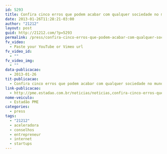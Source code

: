 ```yaml
---
id: 5293
title: Confira cinco erros que podem acabar com qualquer sociedade no mundo dos negócios
date: 2013-01-26T11:28:21-03:00
author: "21212"
layout: post
guid: http://21212.com/?p=5293
permalink: /press/confira-cinco-erros-que-podem-acabar-com-qualquer-sociedade-no-mundo-dos-negocios/
fv_video:
  - Paste your YouTube or Vimeo url
fv_video_id:
  - ""
fv_video_img:
  - ""
data-publicacao:
  - 2013-01-26
tit-publicacao:
  - Confira cinco erros que podem acabar com qualquer sociedade no mundo dos negócios
link-publicacao:
  - http://pme.estadao.com.br/noticias/noticias,confira-cinco-erros-que-podem-acabar-com-qualquer-sociedade-no-mundo-dos-negocios-,2633,0.htm
nome-veiculo:
  - Estadão PME
categories:
  - press
tags:
  - "21212"
  - aceleradora
  - conselhos
  - entrepreneur
  - internet
  - startups
---
```


